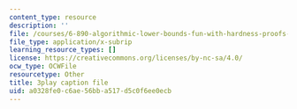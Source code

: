 ```yaml
---
content_type: resource
description: ''
file: /courses/6-890-algorithmic-lower-bounds-fun-with-hardness-proofs-fall-2014/a0328fe0c6ae56bba517d5c0f6ee0ecb_c5Myaxq44mI.vtt
file_type: application/x-subrip
learning_resource_types: []
license: https://creativecommons.org/licenses/by-nc-sa/4.0/
ocw_type: OCWFile
resourcetype: Other
title: 3play caption file
uid: a0328fe0-c6ae-56bb-a517-d5c0f6ee0ecb
---
```

